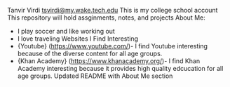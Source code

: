 Tanvir Virdi tsvirdi@my.wake.tech.edu
This is my college school account
This repository will hold assginments, notes, and projects
About Me: 
-   I play soccer and like working out
-   I love traveling
Websites I Find Interesting 
-   {Youtube} (https://www.youtube.com/)- I find Youtube interesting because of the diverse content for all age groups. 
-   {Khan Academy} (https://www.khanacademy.org/)- I find Khan Academy interesting because it provides high quality edcucation for all age groups. 
Updated README with About Me section